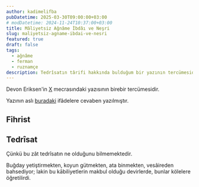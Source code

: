 ```yaml
---
author: kadimelifba
pubDatetime: 2025-03-30T09:00:00+03:00
# modDatetime: 2024-11-24T10:37:00+03:00
title: Mâliyetsiz Ağnâme İbdâı ve Neşri
slug: maliyetsiz-agname-ibdai-ve-nesri
featured: true
draft: false
tags:
  - ağnâme
  - ferman
  - ruznamçe
description: Tedrîsatın târifi hakkında bulduğum bir yazının tercümesidir.
---
```


Devon Eriksen'in [X](https://x.com/Devon_Eriksen_/status/1766666283368562883) mecrasındaki yazısının birebir tercümesidir.

Yazının aslı [buradaki](https://x.com/tsarnick/status/1766294483271041123) ifâdelere cevaben yazılmıştır.

## Fihrist

## Tedrîsat

Çünkü bu zât tedrîsatın ne olduğunu bilmemektedir.

Buğday yetiştirmekten, koyun gütmekten, ata binmekten, vesâireden bahsediyor; lakin bu kābiliyetlerin makbul olduğu devirlerde, bunlar kölelere öğretilirdi.
